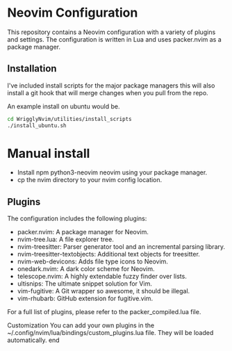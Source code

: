 # Neovim Configuration

This repository contains a Neovim configuration with a variety of plugins and settings. The configuration is written in Lua and uses packer.nvim as a package manager.

## Installation

I've included install scripts for the major package managers this will also install a git hook that will merge changes when you pull from the repo.

An example install on ubuntu would be.
```sh
cd WrigglyNvim/utilities/install_scripts
./install_ubuntu.sh
```

# Manual install 

- Install npm python3-neovim neovim using your package manager.
- cp the nvim directory to your nvim config location. 



## Plugins

The configuration includes the following plugins:

- packer.nvim: A package manager for Neovim.
- nvim-tree.lua: A file explorer tree.
- nvim-treesitter: Parser generator tool and an incremental parsing library.
- nvim-treesitter-textobjects: Additional text objects for treesitter.
- nvim-web-devicons: Adds file type icons to Neovim.
- onedark.nvim: A dark color scheme for Neovim.
- telescope.nvim: A highly extendable fuzzy finder over lists.
- ultisnips: The ultimate snippet solution for Vim.
- vim-fugitive: A Git wrapper so awesome, it should be illegal.
- vim-rhubarb: GitHub extension for fugitive.vim.

For a full list of plugins, please refer to the packer_compiled.lua file.

Customization
You can add your own plugins in the ~/.config/nvim/lua/bindings/custom_plugins.lua file. They will be loaded automatically.
end
